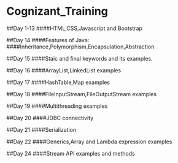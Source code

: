 # Cognizant_Training

##Day 1-13
####HTML,CSS,Javascript and Bootstrap

##Day 14
####Features of Java:
####Inheritance,Polymorphism,Encapsulation,Abstraction

##Day 15
####Staic and final keywords and its examples.

##Day 16
####ArrayList,LinkedList examples

##Day 17
####HashTable,Map examples

##Day 18
####FileInputStream,FileOutputStream examples

##Day 19
####Multithreading examples

##Day 20
####JDBC connectivity

##Day 21
####Serialization

##Day 22
####Generics,Array and Lambda expression examples

##Day 24
####Stream API examples and methods